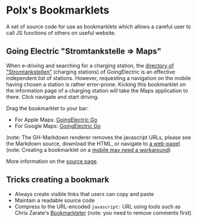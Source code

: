 # Polx's Bookmarklets

A set of source code for use as bookmarklets which allows 
a careful user to call JS functions of others on useful website. 

## Going Electric "Stromtankstelle => Maps"

When e-driving and searching for a charging station, the
[directory of "Stromtankstellen"](https://www.goingelectric.de/stromtankstellen/) 
(charging stations) of GoingElectric is an 
effective independent list of stations. However, requesting
a navigation on the mobile having chosen a station is rather
error-prone. Kicking this bookmarklet on the information page
of a charging station will take the Maps application to there.
Click navigate and start driving.

Drag the bookmarklet to your bar:

- For Apple Maps: [GoingElectric Go](javascript:void%20function(){(function(){var%20a,b=/.*\/static\/(-%3F[0-9]+.[0-9]+),(-%3F[0-9]+.[0-9]+),([0-9]+)\/.*/;return%20a=document.querySelector(%22img[src^=\%22%22+%22https://api.goingelectric.de/maps/%22+%22\%22]%22).src.replace(b,%22https://maps.apple.com/%3Fsll=$2,$1%26z=$3%26q=$2,$1%22),window.location.href=a,!1})()}();)
- For Google Maps: [GoingElectric Go](javascript:void%20function(){(function(){var%20a,b=%22https://api.goingelectric.de/maps/%22,c=/.*\/static\/(-%3F[0-9]+.[0-9]+),(-%3F[0-9]+.[0-9]+),([0-9]+)\/.*/;return%20a=document.querySelector(%22img[src^=\%22%22+b+%22\%22]%22).src.replace(c,%22comgooglemaps://center=$2,$1%26zoom=$3%26q=$2,$1%22),window.location.href=a,!1})()}();)

(note: The GH-Markdown renderer removes the javascript URLs, please 
    see the Markdown source, download the HTML, 
  or navigate to [a web-page](https://hoplahup.net/Bookmarklets.html))
(note: Creating a bookmarklet on a [mobile may need a workaround](https://www.cultofmac.com/500532/how-to-add-bookmarklet-mobile-iphone-safari/))

More information on the [source page](GoingElectricStromtankstelleToMaps.js).

## Tricks creating a bookmark

- Always create visible links that users can copy and paste
- Maintain a readable source code
- Compress to the URL-encoded `javascript:` URL using tools such as 
  Chris Zarate's [Bookmarkleter](https://chriszarate.github.io/bookmarkleter/)
  (note: you need to remove comments first)
  